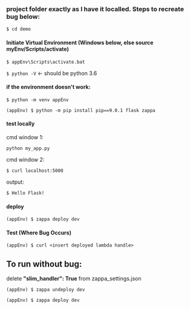 ### project folder exactly as I have it localled. Steps to recreate bug below:

```$ cd demo```

#### Initiate Virtual Environment (Windows below, else source myEnv/Scripts/activate)
```$ appEnv\Scripts\activate.bat```

```$ python -V``` <- should be python 3.6

#### if the environment doesn't work:
```$ python -m venv appEnv``` 

```(appEnv) $ python -m pip install pip==9.0.1 flask zappa ```

#### test locally
cmd window 1:

```python my_app.py```

cmd window 2:

```$ curl localhost:5000```

output: 

```$ Hello Flask! ```

#### deploy

```(appEnv) $ zappa deploy dev ```

#### Test (Where Bug Occurs)

```(appEnv) $ curl <insert deployed lambda handle> ```

## To run without bug:

delete **"slim_handler": True** from zappa_settings.json

```(appEnv) $ zappa undeploy dev ```

```(appEnv) $ zappa deploy dev ```
